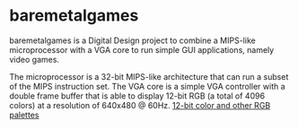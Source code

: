 # baremetalgames
baremetalgames is a Digital Design project to combine a MIPS-like microprocessor with a VGA core to run simple GUI applications, 
namely video games.

The microprocessor is a 32-bit MIPS-like architecture that can run a subset of the MIPS instruction set.
The VGA core is a simple VGA controller with a double frame buffer that is able to display 12-bit RGB (a total of 4096 colors) at a resolution of 640x480 @ 60Hz.
[12-bit color and other RGB palettes](https://en.wikipedia.org/wiki/List_of_monochrome_and_RGB_palettes#12-bit_RGB)
